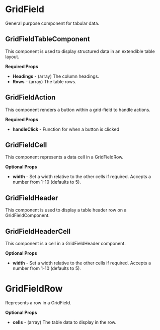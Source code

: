 # GridField

General purpose component for tabular data.

## GridFieldTableComponent

This component is used to display structured data in an extendible table layout.

**Required Props**

 * **Headings** - (array) The column headings.
 * **Rows** - (array) The table rows.

## GridFieldAction

This component renders a button within a grid-field to handle actions.

**Required Props**

 * **handleClick** - Function for when a button is clicked

## GridFieldCell

This component represents a data cell in a GridFieldRow.

**Optional Props**

 * **width** - Set a width relative to the other cells if required. Accepts a number from 1-10 (defaults to 5).

## GridFieldHeader

This component is used to display a table header row on a GridFieldComponent.

## GridFieldHeaderCell

This component is a cell in a GridFieldHeader component.

**Optional Props**

 * **width** - Set a width relative to the other cells if required. Accepts a number from 1-10 (defaults to 5).

# GridFieldRow

Represents a row in a GridField.

**Optional Props**

 * **cells** - (array) The table data to display in the row.
